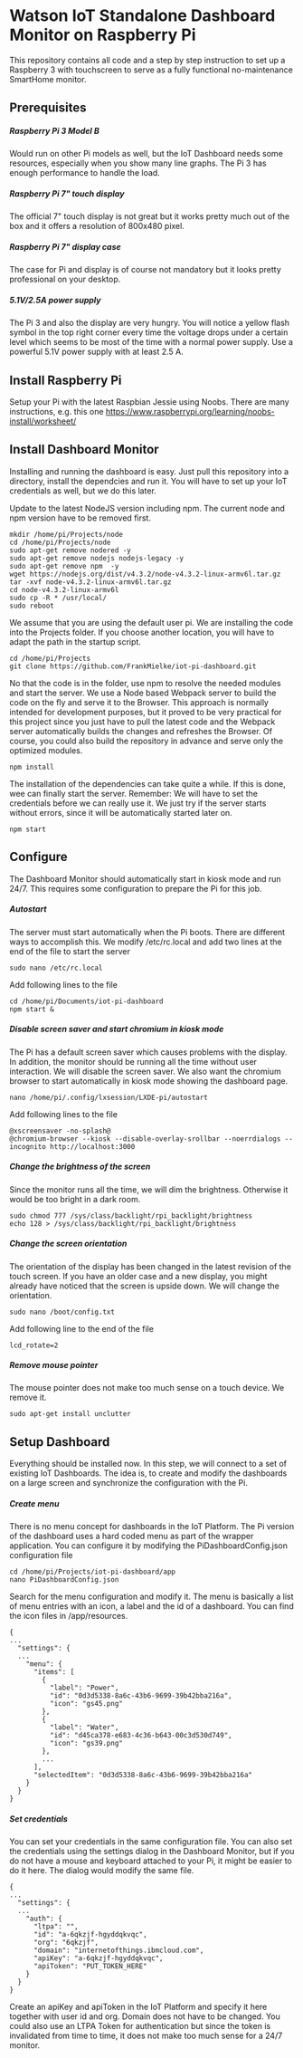 # Watson IoT Standalone Dashboard Monitor on Raspberry Pi
This repository contains all code and a step by step instruction to set up a Raspberry 3 with touchscreen to serve as a fully functional no-maintenance SmartHome monitor.

## Prerequisites
##### Raspberry Pi 3 Model B
Would run on other Pi models as well, but the IoT Dashboard needs some resources, especially when you show many line graphs. The Pi 3 has enough performance to handle the load.
##### Raspberry Pi 7" touch display
The official 7" touch display is not great but it works pretty much out of the box and it offers a resolution of 800x480 pixel. 
##### Raspberry Pi 7" display case
The case for Pi and display is of course not mandatory but it looks pretty professional on your desktop.
##### 5.1V/2.5A power supply
The Pi 3 and also the display are very hungry. You will notice a yellow flash symbol in the top right corner every time the voltage drops under a certain level which seems to be most of the time with a normal power supply. Use a powerful 5.1V power supply with at least 2.5 A. 


## Install Raspberry Pi
Setup your Pi with the latest Raspbian Jessie using Noobs. There are many instructions, e.g. this one
https://www.raspberrypi.org/learning/noobs-install/worksheet/

## Install Dashboard Monitor
Installing and running the dashboard is easy. Just pull this repository into a directory, install the dependcies and run it. You will have to set up your IoT credentials as well, but we do this later.

Update to the latest NodeJS version including npm. The current node and npm version have to be removed first.
```console
mkdir /home/pi/Projects/node
cd /home/pi/Projects/node
sudo apt-get remove nodered -y
sudo apt-get remove nodejs nodejs-legacy -y
sudo apt-get remove npm  -y
wget https://nodejs.org/dist/v4.3.2/node-v4.3.2-linux-armv6l.tar.gz 
tar -xvf node-v4.3.2-linux-armv6l.tar.gz 
cd node-v4.3.2-linux-armv6l
sudo cp -R * /usr/local/
sudo reboot
``` 

We assume that you are using the default user pi. We are installing the code into the Projects folder. If you choose another location, you will have to adapt the path in the startup script.

```console
cd /home/pi/Projects
git clone https://github.com/FrankMielke/iot-pi-dashboard.git
``` 

No that the code is in the folder, use npm to resolve the needed modules and start the server. We use a Node based Webpack server to build the code on the fly and serve it to the Browser. This approach is normally intended for development purposes, but it proved to be very practical for this project since you just have to pull the latest code and the Webpack server automatically builds the changes and refreshes the Browser. Of course, you could also build the repository in advance and serve only the optimized modules.

```console
npm install
``` 

The installation of the dependencies can take quite a while.
If this is done, wee can finally start the server. Remember: We will have to set the credentials before we can really use it. We just try if the server starts without errors, since it will be automatically started later on.

```console
npm start
``` 

## Configure 
The Dashboard Monitor should automatically start in kiosk mode and run 24/7. This requires some configuration to prepare the Pi for this job.

##### Autostart
The server must start automatically when the Pi boots. There are different ways to accomplish this. We modify /etc/rc.local and add two lines at the end of the file to start the server

```console
sudo nano /etc/rc.local
``` 

Add following lines to the file

```console
cd /home/pi/Documents/iot-pi-dashboard
npm start &
``` 

##### Disable screen saver and start chromium in kiosk mode
The Pi has a default screen saver which causes problems with the display. In addition, the monitor should be running all the time without user interaction. We will disable the screen saver. We also want the chromium browser to start automatically in kiosk mode showing the dashboard page.

```console
nano /home/pi/.config/lxsession/LXDE-pi/autostart
``` 

Add following lines to the file

```console
@xscreensaver -no-splash@
@chromium-browser --kiosk --disable-overlay-srollbar --noerrdialogs --incognito http://localhost:3000
``` 

##### Change the brightness of the screen
Since the monitor runs all the time, we will dim the brightness. Otherwise it would be too bright in a dark room.

```console
sudo chmod 777 /sys/class/backlight/rpi_backlight/brightness
echo 128 > /sys/class/backlight/rpi_backlight/brightness
``` 

##### Change the screen orientation
The orientation of the display has been changed in the latest revision of the touch screen. If you have an older case and a new display, you might already have noticed that the screen is upside down. We will change the orientation. 

```console
sudo nano /boot/config.txt
``` 

Add following line to the end of the file

```console
lcd_rotate=2
``` 

##### Remove mouse pointer
The mouse pointer does not make too much sense on a touch device. We remove it.

```console
sudo apt-get install unclutter
``` 

## Setup Dashboard
Everything should be installed now. In this step, we will connect to a set of existing IoT Dashboards. The idea is, to create and modify the dashboards on a large screen and synchronize the configuration with the Pi.

##### Create menu
There is no menu concept for dashboards in the IoT Platform. The Pi version of the dashboard uses a hard coded menu as part of the wrapper application. You can configure it by modifying the PiDashboardConfig.json configuration file

```console
cd /home/pi/Projects/iot-pi-dashboard/app
nano PiDashboardConfig.json
``` 

Search for the menu configuration and modify it. The menu is basically a list of menu entries with an icon, a label and the id of a dashboard. You can find the icon files in /app/resources.

```console
{
...
  "settings": {
  ...
    "menu": {
      "items": [
        {
          "label": "Power",
          "id": "0d3d5338-8a6c-43b6-9699-39b42bba216a",
          "icon": "gs45.png"
        },
        {
          "label": "Water",
          "id": "d45ca378-e683-4c36-b643-00c3d530d749",
          "icon": "gs39.png"
        },
        ...
      ],
      "selectedItem": "0d3d5338-8a6c-43b6-9699-39b42bba216a"
    }
  }
}
``` 

##### Set credentials
You can set your credentials in the same configuration file. You can also set the credentials using the settings dialog in the Dashboard Monitor, but if you do not have a mouse and keyboard attached to your Pi, it might be easier to do it here. The dialog would modify the same file.

```console
{
...
  "settings": {
  ...
    "auth": {
      "ltpa": "",
      "id": "a-6qkzjf-hgyddqkvqc",
      "org": "6qkzjf",
      "domain": "internetofthings.ibmcloud.com",
      "apiKey": "a-6qkzjf-hgyddqkvqc",
      "apiToken": "PUT_TOKEN_HERE"
    }
  }
}
``` 

Create an apiKey and apiToken in the IoT Platform and specify it here together with user id and org. Domain does not have to be changed. You could also use an LTPA Token for authentication but since the token is invalidated from time to time, it does not make too much sense for a 24/7 monitor.









